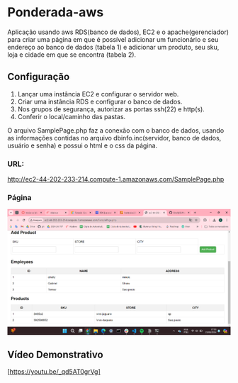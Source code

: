 # Ponderada-aws
Aplicação usando aws RDS(banco de dados), EC2 e o apache(gerenciador) para criar uma página em que é possível adicionar um funcionário e seu endereço ao banco de dados (tabela 1) e adicionar um produto, seu sku, loja e cidade em que se encontra (tabela 2).

## Configuração
1. Lançar uma instância EC2 e configurar o servidor web.
2. Criar uma instância RDS e configurar o banco de dados.
3. Nos grupos de segurança, autorizar as portas ssh(22) e http(s).
4. Conferir o local/caminho das pastas.


O arquivo SamplePage.php faz a conexão com o banco de dados, usando as informações contidas no arquivo dbinfo.inc(servidor, banco de dados, usuário e senha) e possui o html e o css da página.

### URL:
http://ec2-44-202-233-214.compute-1.amazonaws.com/SamplePage.php

### Página
![Screenshot](image.png)




## Vídeo Demonstrativo
[https://youtu.be/_qd5AT0grVg]
